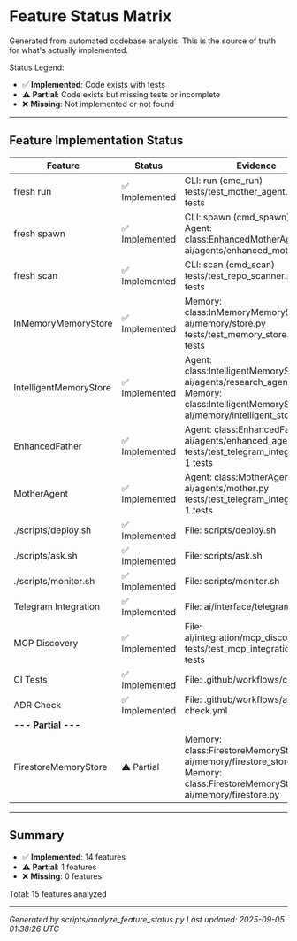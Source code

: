 # Feature Status Matrix

Generated from automated codebase analysis. This is the source of truth for what's actually implemented.

Status Legend:
- ✅ **Implemented**: Code exists with tests
- ⚠️ **Partial**: Code exists but missing tests or incomplete
- ❌ **Missing**: Not implemented or not found

---

## Feature Implementation Status

| Feature | Status | Evidence | Requirements |
|---------|--------|----------|--------------|
| fresh run | ✅ Implemented | CLI: run (cmd_run)<br>tests/test_mother_agent.py: 4 tests | - |
| fresh spawn | ✅ Implemented | CLI: spawn (cmd_spawn)<br>Agent: class:EnhancedMotherAgent in ai/agents/enhanced_mother.py | - |
| fresh scan | ✅ Implemented | CLI: scan (cmd_scan)<br>tests/test_repo_scanner.py: 4 tests | - |
| InMemoryMemoryStore | ✅ Implemented | Memory: class:InMemoryMemoryStore in ai/memory/store.py<br>tests/test_memory_store.py: 2 tests | - |
| IntelligentMemoryStore | ✅ Implemented | Agent: class:IntelligentMemoryStore in ai/agents/research_agents.py<br>Memory: class:IntelligentMemoryStore in ai/memory/intelligent_store.py | - |
| EnhancedFather | ✅ Implemented | Agent: class:EnhancedFather in ai/agents/enhanced_agents.py<br>tests/test_telegram_integration.py: 1 tests | - |
| MotherAgent | ✅ Implemented | Agent: class:MotherAgent in ai/agents/mother.py<br>tests/test_telegram_integration.py: 1 tests | - |
| ./scripts/deploy.sh | ✅ Implemented | File: scripts/deploy.sh | - |
| ./scripts/ask.sh | ✅ Implemented | File: scripts/ask.sh | - |
| ./scripts/monitor.sh | ✅ Implemented | File: scripts/monitor.sh | - |
| Telegram Integration | ✅ Implemented | File: ai/interface/telegram_bot.py | TELEGRAM_BOT_TOKEN |
| MCP Discovery | ✅ Implemented | File: ai/integration/mcp_discovery.py<br>tests/test_mcp_integration.py: 2 tests | - |
| CI Tests | ✅ Implemented | File: .github/workflows/ci.yml | - |
| ADR Check | ✅ Implemented | File: .github/workflows/adr-check.yml | - |
| **--- Partial ---** | | | |
| FirestoreMemoryStore | ⚠️ Partial | Memory: class:FirestoreMemoryStore in ai/memory/firestore_store.py<br>Memory: class:FirestoreMemoryStore in ai/memory/firestore.py | FIREBASE_PROJECT_ID |

---

## Summary

- ✅ **Implemented**: 14 features
- ⚠️ **Partial**: 1 features  
- ❌ **Missing**: 0 features

Total: 15 features analyzed

---

*Generated by scripts/analyze_feature_status.py*
*Last updated: 2025-09-05 01:38:26 UTC*
